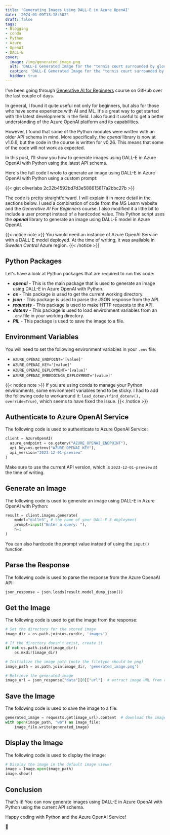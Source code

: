 ```yaml
---
title: 'Generating Images Using DALL-E in Azure OpenAI'
date: '2024-01-09T13:18:50Z'
draft: false
tags:
- Blogging
- conda
- Python
- Azure
- OpenAI
- DALL-E
cover:
  image: /img/generated_image.png
  alt: 'DALL-E Generated Image for the "tennis court surrounded by glorious mountains in the morning sunlight" prompt'
  caption: 'DALL-E Generated Image for the "tennis court surrounded by glorious mountains in the morning sunlight" prompt'
  hidden: true
---
```


I've been going through [Generative AI for Beginners](https://github.com/microsoft/generative-ai-for-beginners) course on GitHub over the last couple of days.

In general, I found it quite useful not only for beginners, but also for those who have some experience with AI and ML. It's a great way to get started with the latest developments in the field. I also found it useful to get a better understanding of the Azure OpenAI platform and its capabilities.

However, I found that some of the Python modules were written with an older API schema in mind. More specifically, the _openai_ library is now at v1.0.6, but the code in the course is written for v0.26. This means that some of the code will not work as expected.

In this post, I'll show you how to generate images using DALL-E in Azure OpenAI with Python using the latest API schema.

Here's the full code I wrote to generate an image using DALL-E in Azure OpenAI with Python using a custom prompt:

{{< gist oliverlabs 2c32b4592bd7d3e588615817a2bbc27b >}}

The code is pretty straightforward. I will explain it in more detail in the sections below. I used a combination of code from the MS Learn website and the _Generative AI For Beginners_ course. I also modified it a little bit to include a user prompt instead of a hardcoded value. This Python script uses the **_openai_** library to generate an image using DALL-E model in Azure OpenAI.

{{< notice note >}} You would need an instance of Azure OpenAI Service with a DALL-E model deployed. At the time of writing, it was available in _Sweden Central_ Azure region. {{< /notice >}}

## Python Packages

Let's have a look at Python packages that are required to run this code:

- **_openai_** - This is the main package that is used to generate an image using DALL-E in Azure OpenAI with Python. 
- **_os_** - This package is used to get the current working directory.
- **_json_** - This package is used to parse the JSON response from the API.
- **_requests_** - This package is used to make HTTP requests to the API.
- **_dotenv_** - This package is used to load environment variables from an `.env` file in your working directory.
- **_PIL_** - This package is used to save the image to a file.

## Environment Variables

You will need to set the following environment variables in your `.env` file:

- `AZURE_OPENAI_ENDPOINT='[value]'`
- `AZURE_OPENAI_KEY='[value]'`
- `AZURE_OPENAI_DEPLOYMENT='[value]'`
- `AZURE_OPENAI_EMBEDDINGS_DEPLOYMENT='[value]'`

{{< notice note >}} If you are using conda to manage your Python environments, some environment variables tend to be sticky. I had to add the following code to workaround it: `load_dotenv(find_dotenv(), override=True)`, which seems to have fixed the issue. {{< /notice >}}

## Authenticate to Azure OpenAI Service

The following code is used to authenticate to Azure OpenAI Service:

```python
client = AzureOpenAI(
  azure_endpoint = os.getenv("AZURE_OPENAI_ENDPOINT"), 
  api_key=os.getenv("AZURE_OPENAI_KEY"),  
  api_version="2023-12-01-preview"
)
```

Make sure to use the current API version, which is `2023-12-01-preview` at the time of writing.

## Generate an Image

The following code is used to generate an image using DALL-E in Azure OpenAI with Python:

```python
result = client.images.generate(
    model="dalle3", # the name of your DALL-E 3 deployment
    prompt=input("Enter a query: "),
    n=1
)
```

You can also hardcode the prompt value instead of using the `input()` function.

## Parse the Response

The following code is used to parse the response from the Azure OpenaAI API:

```python
json_response = json.loads(result.model_dump_json())
```

## Get the Image

The following code is used to get the image from the response:

```python
# Set the directory for the stored image
image_dir = os.path.join(os.curdir, 'images')

# If the directory doesn't exist, create it
if not os.path.isdir(image_dir):
    os.mkdir(image_dir)

# Initialize the image path (note the filetype should be png)
image_path = os.path.join(image_dir, 'generated_image.png')

# Retrieve the generated image
image_url = json_response["data"][0]["url"]  # extract image URL from response
```


## Save the Image

The following code is used to save the image to a file:

```python
generated_image = requests.get(image_url).content  # download the image
with open(image_path, "wb") as image_file:
    image_file.write(generated_image)
```

## Display the Image

The following code is used to display the image:

```python
# Display the image in the default image viewer
image = Image.open(image_path)
image.show()
```

## Conclusion

That's it! You can now generate images using DALL-E in Azure OpenAI with Python using the current API schema.

Happy coding with Python and the Azure OpenAI Service!

🐳
